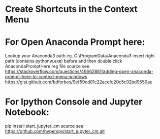 # Create Shortcuts in the Context Menu

# For Open Anaconda Prompt here:
Lookup your Anaconda3 path eg. C:\\ProgramData\\Anaconda3
insert right path (contains pythonw.exe) before and then double click AnacondaPromptHere.reg file
source see: https://stackoverflow.com/questions/46662881/adding-open-anaconda-prompt-here-to-context-menu-windows
https://gist.github.com/bdforbes/9ef59cd01c22acefc20c5c92bd9550ae

# For Ipython Console and Jupyter Notebook:
pip install start_jupyter_cm
source see:
https://github.com/hyperspy/start_jupyter_cm.git 
